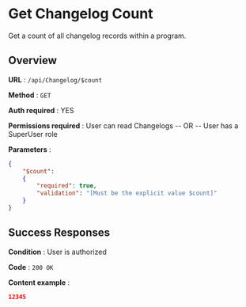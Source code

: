 # Get Changelog Count

Get a count of all changelog records within a program.

## Overview

**URL** : `/api/Changelog/$count`

**Method** : `GET`

**Auth required** : YES

**Permissions required** : User can read Changelogs  -- OR -- User has a SuperUser role

**Parameters** :

```json
{
    "$count":
    {
        "required": true,
        "validation": "[Must be the explicit value $count]"
    }
}
```

## Success Responses

**Condition** : User is authorized

**Code** : `200 OK`

**Content example** :

```json
12345
```
